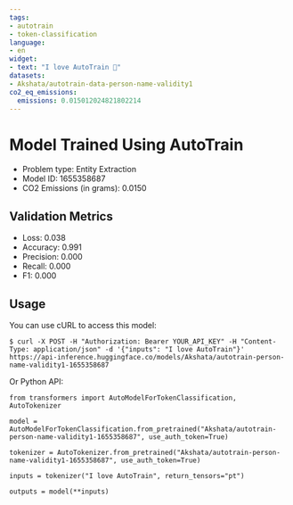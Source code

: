 ```yaml
---
tags:
- autotrain
- token-classification
language:
- en
widget:
- text: "I love AutoTrain 🤗"
datasets:
- Akshata/autotrain-data-person-name-validity1
co2_eq_emissions:
  emissions: 0.015012024821802214
---
```


# Model Trained Using AutoTrain

- Problem type: Entity Extraction
- Model ID: 1655358687
- CO2 Emissions (in grams): 0.0150

## Validation Metrics

- Loss: 0.038
- Accuracy: 0.991
- Precision: 0.000
- Recall: 0.000
- F1: 0.000

## Usage

You can use cURL to access this model:

```
$ curl -X POST -H "Authorization: Bearer YOUR_API_KEY" -H "Content-Type: application/json" -d '{"inputs": "I love AutoTrain"}' https://api-inference.huggingface.co/models/Akshata/autotrain-person-name-validity1-1655358687
```

Or Python API:

```
from transformers import AutoModelForTokenClassification, AutoTokenizer

model = AutoModelForTokenClassification.from_pretrained("Akshata/autotrain-person-name-validity1-1655358687", use_auth_token=True)

tokenizer = AutoTokenizer.from_pretrained("Akshata/autotrain-person-name-validity1-1655358687", use_auth_token=True)

inputs = tokenizer("I love AutoTrain", return_tensors="pt")

outputs = model(**inputs)
```